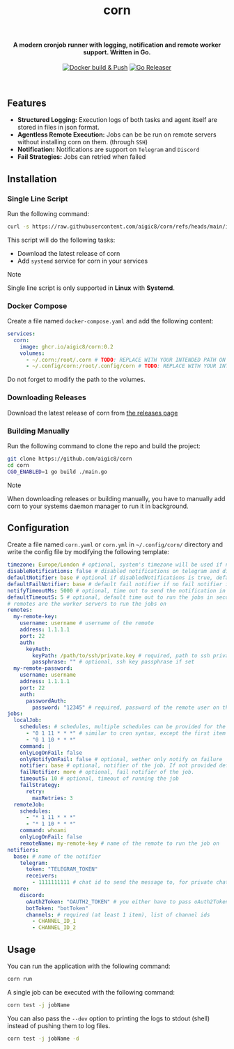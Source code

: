 <h1 align="center">
  <br>
    corn
  <br>
  <br>
</h1>

<h4 align="center">A modern cronjob runner with logging, notification and remote worker support. Written in Go.</h4>
<p align="center">
  <a href="https://github.com/aigic8/corn/actions/workflows/docker-pusher.yaml"><img alt="Docker build & Push" src="https://github.com/aigic8/corn/actions/workflows/docker-pusher.yaml/badge.svg"></a>
  <a href="https://github.com/aigic8/corn/actions/workflows/go-releaser.yaml"><img alt="Go Releaser" src="https://github.com/aigic8/corn/actions/workflows/go-releaser.yaml/badge.svg"></a>
</p>
<br>

## Features

- **Structured Logging:** Execution logs of both tasks and agent itself are stored in files in json format.
- **Agentless Remote Execution:** Jobs can be be run on remote servers without installing corn on them. (through `SSH`)
- **Notification:** Notifications are support on `Telegram` and `Discord`
- **Fail Strategies:** Jobs can retried when failed

## Installation

### Single Line Script

Run the following command:

```sh
curl -s https://raw.githubusercontent.com/aigic8/corn/refs/heads/main/install/install.sh | sh
```

This script will do the following tasks:

- Download the latest release of corn
- Add `systemd` service for corn in your services

> [!NOTE]
> Single line script is only supported in **Linux** with **Systemd**.

### Docker Compose

Create a file named `docker-compose.yaml` and add the following content:

```yaml
services:
  corn:
    image: ghcr.io/aigic8/corn:0.2
    volumes:
      - ~/.corn:/root/.corn # TODO: REPLACE WITH YOUR INTENDED PATH ON YOUR SYSTEM
      - ~/.config/corn:/root/.config/corn # TODO: REPLACE WITH YOUR INTENDED PATH ON YOUR SYSTEM
```

Do not forget to modify the path to the volumes.

### Downloading Releases

Download the latest release of corn from [the releases page](https://github.com/aigic8/corn/releases/latest)

### Building Manually

Run the following command to clone the repo and build the project:

```sh
git clone https://github.com/aigic8/corn
cd corn
CGO_ENABLED=1 go build ./main.go
```

> [!NOTE]
> When downloading releases or building manually, you have to manually add
> corn to your systems daemon manager to run it in background.

## Configuration

Create a file named `corn.yaml` or `corn.yml` in `~/.config/corn/` directory and write the config file by modifying the following template:

```yaml
timezone: Europe/London # optional, system's timezone will be used if not provided
disableNotifications: false # disabled notifications on telegram and discord. DEFAULT: false
defaultNotifier: base # optional if disabledNotifications is true, default notifier if no notifier is provided for the job
defaultFailNotifier: base # default fail notifier if no fail notifier is provided for the job. If not provided, defaultNotifier will be used
notifyTimeoutMs: 5000 # optional, time out to send the notification in milliseconds
defaultTimeoutS: 5 # optional, default time out to run the jobs in seconds
# remotes are the worker servers to run the jobs on
remotes:
  my-remote-key:
    username: username # username of the remote
    address: 1.1.1.1
    port: 22
    auth:
      keyAuth:
        keyPath: /path/to/ssh/private.key # required, path to ssh private key
        passphrase: "" # optional, ssh key passphrase if set
  my-remote-password:
    username: username
    address: 1.1.1.1
    port: 22
    auth:
      passwordAuth:
        password: "12345" # required, password of the remote user on the server
jobs:
  localJob:
    schedules: # schedules, multiple schedules can be provided for the same job
      - "0 1 11 * * *" # similar to cron syntax, except the first item (0) is the second
      - "0 1 10 * * *"
    command: |
    onlyLogOnFail: false
    onlyNotifyOnFail: false # optional, wether only notify on failure
    notifier: base # optional, notifier of the job. If not provided defaultNotifier will be used.
    failNotifier: more # optional, fail notifier of the job.
    timeoutS: 10 # optional, timeout of running the job
    failStrategy:
      retry:
        maxRetries: 3
  remoteJob:
    schedules:
      - "* 1 11 * * *"
      - "* 1 10 * * *"
    command: whoami
    onlyLogOnFail: false
    remoteName: my-remote-key # name of the remote to run the job on
notifiers:
  base: # name of the notifier
    telegram:
      token: "TELEGRAM_TOKEN"
      receivers:
        - 1111111111 # chat id to send the message to, for private chats it is equivalent to userId
  more:
    discord:
      oAuth2Token: "OAUTH2_TOKEN" # you either have to pass oAuth2Token or botToken
      botToken: "botToken"
      channels: # required (at least 1 item), list of channel ids
        - CHANNEL_ID_1
        - CHANNEL_ID_2
```

## Usage

You can run the application with the following command:

```sh
corn run
```

A single job can be executed with the following command:

```sh
corn test -j jobName
```

You can also pass the `--dev` option to printing the logs to stdout (shell) instead of pushing them to log files.

```sh
corn test -j jobName -d
```
